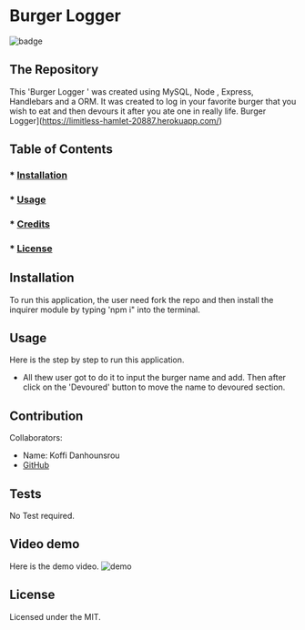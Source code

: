 
  # Burger Logger
  ![badge](https://img.shields.io/badge/License-MIT-brightgreen)
 ## The Repository
 This 'Burger Logger ' was created using MySQL, Node , Express, Handlebars and a ORM. It was created to log in your favorite burger that you wish to eat and then devours it after you ate one in really life. Burger Logger](https://limitless-hamlet-20887.herokuapp.com/)

   ## Table of Contents
   ### * [Installation](#installation)
   ### * [Usage](#usage)
   ### * [Credits](#credits)
   ### * [License](#license)
 
 ## Installation
 To run this application, the user need fork the repo and then install the inquirer module by typing 'npm i" into the terminal.
 ## Usage
 Here is the step by step to run this application.

 * All thew user got to do it to input the burger name and add. Then after click on the 'Devoured' button to move the name to devoured section.
 
 

 ## Contribution
 Collaborators: 
 * Name: Koffi Danhounsrou
 * [GitHub](https://github.com/Koffidanh)

 ## Tests
  No Test required. 
## Video demo
Here is the demo video.
![demo](https://github.com/Koffidanh/burger/blob/main/views/images/demo.gif)
 ## License
 Licensed under the MIT.
  
